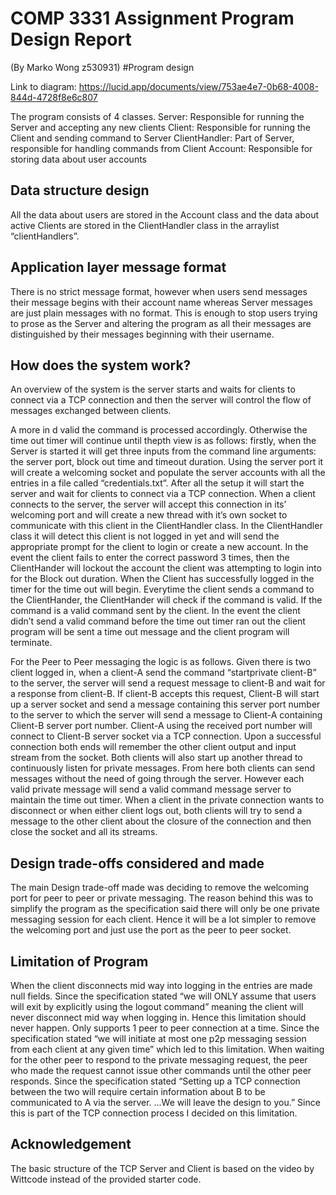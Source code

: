 # COMP 3331 Assignment Program Design Report
(By Marko Wong z530931)
#Program design

Link to diagram: https://lucid.app/documents/view/753ae4e7-0b68-4008-844d-4728f8e6c807

The program consists of 4 classes. 
Server: Responsible for running the Server and accepting any new clients
Client: Responsible for running the Client and sending command to Server
ClientHandler: Part of Server, responsible for handling commands from Client
Account: Responsible for storing data about user accounts

## Data structure design
All the data about users are stored in the Account class and the data about active Clients are stored in the ClientHandler class in the arraylist “clientHandlers”.

## Application layer message format 
There is no strict message format, however when users send messages their message begins with their account name whereas Server messages are just plain messages with no format. This is enough to stop users trying to prose as the Server and altering the program as all their messages are distinguished by their messages beginning with their username.

## How does the system work?
An overview of the system is the server starts and waits for clients to connect via a TCP connection and then the server will control the flow of messages exchanged between clients.

A more in d valid the command is processed accordingly. Otherwise the time out timer will continue until thepth view is as follows: firstly, when the Server is started it will get three inputs from the command line arguments: the server port, block out time and timeout duration. Using the server port it will create a welcoming socket and populate the server accounts with all the entries in a file called “credentials.txt”. After all the setup it will start the server and wait for clients to connect via a TCP connection. When a client connects to the server, the server will accept this connection in its’ welcoming port and will create a new thread with it’s own socket to communicate with this client in the ClientHandler class. In the ClientHandler class it will detect this client is not logged in yet and will send the appropriate prompt for the client to login or create a new account. In the event the client fails to enter the correct password 3 times, then the ClientHander will lockout the account the client was attempting to login into for the Block out duration. When the Client has successfully logged in the timer for the time out will begin. Everytime the client sends a command to the ClientHander, the ClientHander will check if the command is valid. If the command is a valid command sent by the client. In the event the client didn’t send a valid command before the time out timer ran out the client program will be sent a time out message and the client program will terminate. 

For the Peer to Peer messaging the logic is as follows. Given there is two client logged in, when a client-A send the command “startprivate client-B” to the server, the server will send a request message to client-B and wait for a response from client-B. If client-B accepts this request, Client-B will start up a server socket and send a message containing this server port number to the server to which the server will send a message to Client-A containing Client-B server port number. Client-A using the received port number will connect to Client-B server socket via a TCP connection. Upon a successful connection both ends will remember the other client output and input stream from the socket. Both clients will also start up another thread to continuously listen for private messages. From here both clients can send messages without the need of going through the server. However each valid private message will send a valid command message server to maintain the time out timer. When a client in the private connection wants to disconnect or when either client logs out, both clients will try to send a message to the other client about the closure of the connection and then close the socket and all its streams.


## Design trade-offs considered and made
The main Design trade-off made was deciding to remove the welcoming port for peer to peer or private messaging. The reason behind this was to simplify the program as the specification said there will only be one private messaging session for each client. Hence it will be a lot simpler to remove the welcoming port and just use the port as the peer to peer socket.

## Limitation of Program
When the client disconnects mid way into logging in the entries are made null fields.
Since the specification stated “we will ONLY assume that users will exit by explicitly using the logout command” meaning the client will never disconnect mid way when logging in. Hence this limitation should never happen.
Only supports 1 peer to peer connection at a time. 
Since the specification stated “we will initiate at most one p2p messaging session from each client at any given time” which led to this limitation.
When waiting for the other peer to respond to the private messaging request, the peer who made the request cannot issue other commands until the other peer responds.
Since the specification stated “Setting up a TCP connection between the two will require certain information about B to be communicated to A via the server. ...We will leave the design to you.” Since this is part of the TCP connection process I decided on this limitation.

## Acknowledgement
The basic structure of the TCP Server and Client is based on the video by Wittcode instead of the provided starter code.
